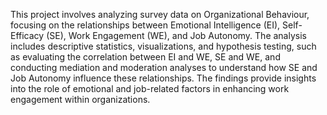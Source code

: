 This project involves analyzing survey data on Organizational Behaviour, focusing on the relationships between Emotional Intelligence (EI), Self-Efficacy (SE), Work Engagement (WE), and Job Autonomy. The analysis includes descriptive statistics, visualizations, and hypothesis testing, such as evaluating the correlation between EI and WE, SE and WE, and conducting mediation and moderation analyses to understand how SE and Job Autonomy influence these relationships. The findings provide insights into the role of emotional and job-related factors in enhancing work engagement within organizations.
